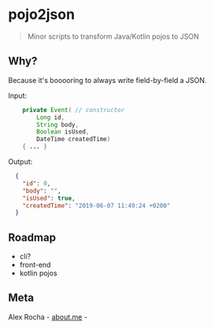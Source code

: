 # pojo2json
> Minor scripts to transform Java/Kotlin pojos to JSON

## Why?

Because it's booooring to always write field-by-field a JSON.

Input:
```java
    private Event( // constructor
        Long id,
        String body,
        Boolean isUsed,
        DateTime createdTime)
    { ... }
```

Output:
```json
  {
    "id": 0,
    "body": "",
    "isUsed": true,
    "createdTime": "2019-06-07 11:49:24 +0200"
  }
```

## Roadmap

- cli?
- front-end
- kotlin pojos

## Meta

Alex Rocha - [about.me](http://about.me/alex.rochas) -
